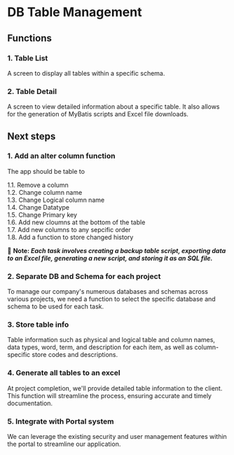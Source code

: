 # DB Table Management
## Functions
### 1. Table List
A screen to display all tables within a specific schema.
### 2. Table Detail
A screen to view detailed information about a specific table. It also allows for the generation of MyBatis scripts and Excel file downloads.

## Next steps
### 1. Add an alter column function

The app should be table to 

1.1. Remove a column <br/>
1.2. Change column name <br/>
1.3. Change Logical column name <br/>
1.4. Change Datatype <br/>
1.5. Change Primary key <br/>
1.6. Add new cloumns at the bottom of the table <br/>
1.7. Add new columns to any sepcific order <br/>
1.8. Add a function to store changed history <br/>

:memo: **Note: <em>Each task involves creating a backup table script, exporting data to an Excel file, generating a new script, and storing it as an SQL file.</em>**

### 2. Separate DB and Schema for each project
To manage our company's numerous databases and schemas across various projects, we need a function to select the specific database and schema to be used for each task.
### 3. Store table info
Table information such as physical and logical table and column names, data types, word, term, and description for each item, as well as column-specific store codes and descriptions.
### 4. Generate all tables to an excel
At project completion, we'll provide detailed table information to the client. This function will streamline the process, ensuring accurate and timely documentation.
### 5. Integrate with Portal system
We can leverage the existing security and user management features within the portal to streamline our application.
